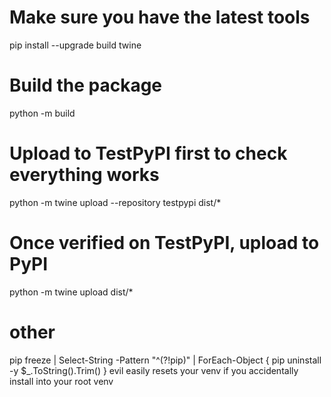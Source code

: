 # Make sure you have the latest tools
pip install --upgrade build twine

# Build the package
python -m build

# Upload to TestPyPI first to check everything works
python -m twine upload --repository testpypi dist/*

# Once verified on TestPyPI, upload to PyPI
python -m twine upload dist/*

# other
pip freeze | Select-String -Pattern "^(?!pip)" | ForEach-Object { pip uninstall -y $_.ToString().Trim() }
evil
easily resets your venv if you accidentally install into your root venv